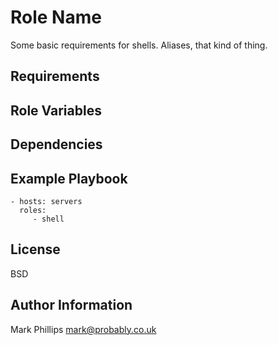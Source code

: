 Role Name
========

Some basic requirements for shells. Aliases, that kind of thing.

Requirements
------------


Role Variables
--------------


Dependencies
------------


Example Playbook
-------------------------

    - hosts: servers
      roles:
         - shell

License
-------

BSD

Author Information
------------------

Mark Phillips <mark@probably.co.uk>
